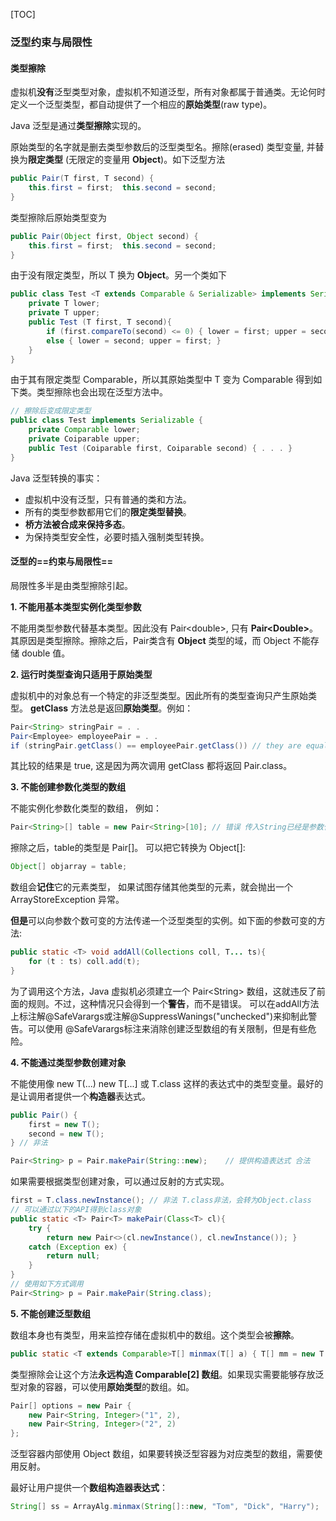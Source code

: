 [TOC]

### 泛型约束与局限性

#### 类型擦除

虚拟机**没有**泛型类型对象，虚拟机不知道泛型，所有对象都属于普通类。无论何时定义一个泛型类型，都自动提供了一个相应的**原始类型**(raw type)。

Java 泛型是通过**类型擦除**实现的。

原始类型的名字就是删去类型参数后的泛型类型名。擦除(erased) 类型变量, 并替换为**限定类型** (无限定的变量用 **Object**)。如下泛型方法

```java
public Pair(T first, T second) { 
    this.first = first;  this.second = second; 
}
```

类型擦除后原始类型变为

```java
public Pair(Object first, Object second) { 
    this.first = first;  this.second = second; 
}
```

由于没有限定类型，所以 T 换为 **Object**。另一个类如下

```java
public class Test <T extends Comparable & Serializable> implements Serializable{
    private T lower;
    private T upper;
    public Test (T first, T second){
        if (first.compareTo(second) <= 0) { lower = first; upper = second; }
        else { lower = second; upper = first; }
    }
}
```

由于其有限定类型 Comparable，所以其原始类型中 T 变为 Comparable 得到如下类。类型擦除也会出现在泛型方法中。

```java
// 擦除后变成限定类型
public class Test implements Serializable {
    private Comparable lower;
    private Coiparable upper;
    public Test (Coiparable first, Coiparable second) { . . . }
}
```

Java 泛型转换的事实：

- 虚拟机中没有泛型，只有普通的类和方法。
- 所有的类型参数都用它们的**限定类型替换**。
- **桥方法被合成来保持多态**。
- 为保持类型安全性，必要时插入强制类型转换。





#### 泛型的==约束与局限性==

局限性多半是由类型擦除引起。

**1. 不能用基本类型实例化类型参数**

不能用类型参数代替基本类型。因此没有 Pair\<double>, 只有 **Pair\<Double>**。其原因是类型擦除。擦除之后，Pair类含有 **Object** 类型的域，而 Object 不能存储 double 值。

**2. 运行时类型查询只适用于原始类型**

虚拟机中的对象总有一个特定的非泛型类型。因此所有的类型查询只产生原始类型。
**getClass** 方法总是返回**原始类型**。例如：

```java
Pair<String> stringPair = . .
Pair<Employee> employeePair = . .
if (stringPair.getClass() == employeePair.getClass()) // they are equal
```

其比较的结果是 true, 这是因为两次调用 getClass 都将返回 Pair.class。

**3. 不能创建参数化类型的数组**

不能实例化参数化类型的数组， 例如：

```java
Pair<String>[] table = new Pair<String>[10]; // 错误 传入String已经是参数化了
```

擦除之后，table的类型是 Pair[]。 可以把它转换为 Object[]:

```java
Object[] objarray = table;
```

数组会**记住**它的元素类型， 如果试图存储其他类型的元素，就会抛出一个 ArrayStoreException 异常。

**但是**可以向参数个数可变的方法传递一个泛型类型的实例。如下面的参数可变的方法:

```java
public static <T> void addAll(Collections coll, T... ts){
    for (t : ts) coll.add(t);
}
```

为了调用这个方法，Java 虚拟机必须建立一个 Pair\<String> 数组，这就违反了前面的规则。不过，这种情况只会得到一个**警告**，而不是错误。
可以在addAll方法上标注解@SafeVarargs或注解@SuppressWanings("unchecked")来抑制此警告。可以使用 @SafeVarargs标注来消除创建泛型数组的有关限制，但是有些危险。

**4. 不能通过类型参数创建对象**

不能使用像 new T(...)  new T[...]  或  T.class  这样的表达式中的类型变量。最好的是让调用者提供一个**构造器**表达式。

```java
public Pair() { 
    first = new T(); 
    second = new T(); 
} // 非法

Pair<String> p = Pair.makePair(String::new);    // 提供构造表达式 合法
```

如果需要根据类型创建对象，可以通过反射的方式实现。

```java
first = T.class.newInstance(); // 非法 T.class非法，会转为Object.class
// 可以通过以下的API得到class对象
public static <T> Pair<T> makePair(Class<T> cl){
    try { 
        return new Pair<>(cl.newInstance(), cl.newInstance()); }
    catch (Exception ex) { 
        return null; 
    }
}
// 使用如下方式调用
Pair<String> p = Pair.makePair(String.class);
```

**5. 不能创建泛型数组**

数组本身也有类型，用来监控存储在虚拟机中的数组。这个类型会被**擦除**。

```java
public static <T extends Comparable>T[] minmax(T[] a) { T[] mm = new T[2]; ...} // 非法
```

类型擦除会让这个方法**永远构造 Comparable[2] 数组**。如果现实需要能够存放泛型对象的容器，可以使用**原始类型**的数组。如。

```java
Pair[] options = new Pair {
    new Pair<String, Integer>("1", 2),
    new Pair<String, Integer>("2", 2)
};
```

泛型容器内部使用 Object 数组，如果要转换泛型容器为对应类型的数组，需要使用反射。

 最好让用户提供一个**数组构造器表达式**：

```java
String[] ss = ArrayAlg.minmax(String[]::new, "Tom", "Dick", "Harry");
```











